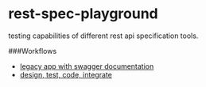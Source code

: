# rest-spec-playground
testing capabilities of different rest api specification tools.

###Workflows

* [legacy app with swagger documentation](legacy-workflow/README.md)
* [design, test, code, integrate](design-first-workflow/README.md)




